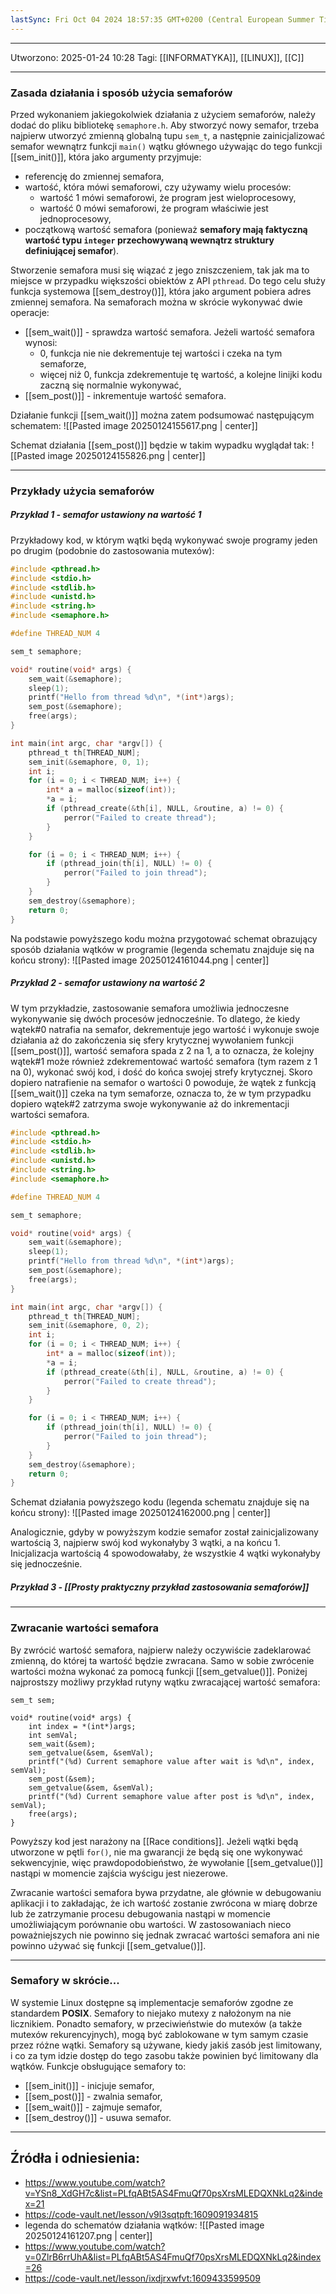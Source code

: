 ```yaml
---
lastSync: Fri Oct 04 2024 18:57:35 GMT+0200 (Central European Summer Time)
---
```


---
Utworzono: 2025-01-24 10:28
Tagi: [[INFORMATYKA]], [[LINUX]], [[C]]

---
### **Zasada działania i sposób użycia semaforów**
Przed wykonaniem jakiegokolwiek działania z użyciem semaforów, należy dodać do pliku bibliotekę `semaphore.h`. Aby stworzyć nowy semafor, trzeba najpierw utworzyć zmienną globalną tupu `sem_t`, a następnie zainicjalizować semafor wewnątrz funkcji `main()` wątku głównego używając do tego funkcji [[sem_init()]], która jako argumenty przyjmuje:
- referencję do zmiennej semafora,
- wartość, która mówi semaforowi, czy używamy wielu procesów:
	- wartość 1 mówi semaforowi, że program jest wieloprocesowy,
	- wartość 0 mówi semaforowi, że program właściwie jest jednoprocesowy,
- początkową wartość semafora (ponieważ **semafory mają faktyczną wartość typu `integer` przechowywaną wewnątrz struktury definiującej semafor**).

Stworzenie semafora musi się wiązać z jego zniszczeniem, tak jak ma to miejsce w przypadku większości obiektów z API `pthread`. Do tego celu służy funkcja systemowa [[sem_destroy()]], która jako argument pobiera adres zmiennej semafora. Na semaforach można w skrócie wykonywać dwie operacje:
- [[sem_wait()]] - sprawdza wartość semafora. Jeżeli wartość semafora wynosi:
	- 0, funkcja nie nie dekrementuje tej wartości i czeka na tym semaforze,
	- więcej niż 0, funkcja zdekrementuje tę wartość, a kolejne linijki kodu zaczną się normalnie wykonywać,
- [[sem_post()]] - inkrementuje wartość semafora.

Działanie funkcji [[sem_wait()]] można zatem podsumować następującym schematem:
![[Pasted image 20250124155617.png | center]]

Schemat działania [[sem_post()]] będzie w takim wypadku wyglądał tak:
![[Pasted image 20250124155826.png | center]]

---
### **Przykłady użycia semaforów**
##### Przykład 1 - semafor ustawiony na wartość 1
Przykładowy kod, w którym wątki będą wykonywać swoje programy jeden po drugim (podobnie do zastosowania mutexów):

```c
#include <pthread.h>
#include <stdio.h>
#include <stdlib.h>
#include <unistd.h>
#include <string.h>
#include <semaphore.h>

#define THREAD_NUM 4

sem_t semaphore;

void* routine(void* args) {
    sem_wait(&semaphore);
    sleep(1);
    printf("Hello from thread %d\n", *(int*)args);
    sem_post(&semaphore);
    free(args);
}

int main(int argc, char *argv[]) {
    pthread_t th[THREAD_NUM];
    sem_init(&semaphore, 0, 1);
    int i;
    for (i = 0; i < THREAD_NUM; i++) {
        int* a = malloc(sizeof(int));
        *a = i;
        if (pthread_create(&th[i], NULL, &routine, a) != 0) {
            perror("Failed to create thread");
        }
    }

    for (i = 0; i < THREAD_NUM; i++) {
        if (pthread_join(th[i], NULL) != 0) {
            perror("Failed to join thread");
        }
    }
    sem_destroy(&semaphore);
    return 0;
}
```

Na podstawie powyższego kodu można przygotować schemat obrazujący sposób działania wątków w programie (legenda schematu znajduje się na końcu strony):
![[Pasted image 20250124161044.png | center]]

##### Przykład 2 - semafor ustawiony na wartość 2
W tym przykładzie, zastosowanie semafora umożliwia jednoczesne wykonywanie się dwóch procesów jednocześnie. To dlatego, że kiedy wątek#0 natrafia na semafor, dekrementuje jego wartość i wykonuje swoje działania aż do zakończenia się sfery krytycznej wywołaniem funkcji [[sem_post()]], wartość semafora spada z 2 na 1, a to oznacza, że kolejny wątek#1 może również zdekrementować wartość semafora (tym razem z 1 na 0), wykonać swój kod, i dość do końca swojej strefy krytycznej. Skoro dopiero natrafienie na semafor o wartości 0 powoduje, że wątek z funkcją [[sem_wait()]] czeka na tym semaforze, oznacza to, że w tym przypadku dopiero wątek#2 zatrzyma swoje wykonywanie aż do inkrementacji wartości semafora.

```c
#include <pthread.h>
#include <stdio.h>
#include <stdlib.h>
#include <unistd.h>
#include <string.h>
#include <semaphore.h>

#define THREAD_NUM 4

sem_t semaphore;

void* routine(void* args) {
    sem_wait(&semaphore);
    sleep(1);
    printf("Hello from thread %d\n", *(int*)args);
    sem_post(&semaphore);
    free(args);
}

int main(int argc, char *argv[]) {
    pthread_t th[THREAD_NUM];
    sem_init(&semaphore, 0, 2);
    int i;
    for (i = 0; i < THREAD_NUM; i++) {
        int* a = malloc(sizeof(int));
        *a = i;
        if (pthread_create(&th[i], NULL, &routine, a) != 0) {
            perror("Failed to create thread");
        }
    }

    for (i = 0; i < THREAD_NUM; i++) {
        if (pthread_join(th[i], NULL) != 0) {
            perror("Failed to join thread");
        }
    }
    sem_destroy(&semaphore);
    return 0;
}
```

Schemat działania powyższego kodu (legenda schematu znajduje się na końcu strony):
![[Pasted image 20250124162000.png | center]]

Analogicznie, gdyby w powyższym kodzie semafor został zainicjalizowany wartością 3, najpierw swój kod wykonałyby 3 wątki, a na końcu 1. Inicjalizacja wartością 4 spowodowałaby, że wszystkie 4 wątki wykonałyby się jednocześnie. 

##### Przykład 3 - [[Prosty praktyczny przykład zastosowania semaforów]]

--- 
### **Zwracanie wartości semafora**
By zwrócić wartość semafora, najpierw należy oczywiście zadeklarować zmienną, do której ta wartość będzie zwracana. Samo w sobie zwrócenie wartości można wykonać za pomocą funkcji [[sem_getvalue()]]. Poniżej najprostszy możliwy przykład rutyny wątku zwracającej wartość semafora:
```c'
sem_t sem;

void* routine(void* args) {
	int index = *(int*)args;
	int semVal;
	sem_wait(&sem);
	sem_getvalue(&sem, &semVal);
	printf("(%d) Current semaphore value after wait is %d\n", index, semVal);
	sem_post(&sem);
	sem_getvalue(&sem, &semVal);
	printf("(%d) Current semaphore value after post is %d\n", index, semVal);
	free(args);
}
```

Powyższy kod jest narażony na [[Race conditions]]. Jeżeli wątki będą utworzone w pętli `for()`, nie ma gwarancji że będą się one wykonywać sekwencyjnie, więc prawdopodobieństwo, że wywołanie [[sem_getvalue()]] nastąpi w momencie zajścia wyścigu jest niezerowe.

Zwracanie wartości semafora bywa przydatne, ale głównie w debugowaniu aplikacji i to zakładając, że ich wartość zostanie zwrócona w miarę dobrze lub że zatrzymanie procesu debugowania nastąpi w momencie umożliwiającym porównanie obu wartości. W zastosowaniach nieco poważniejszych nie powinno się jednak zwracać wartości semafora ani nie powinno używać się funkcji [[sem_getvalue()]].

---
### **Semafory w skrócie...**
W systemie Linux dostępne są implementacje semaforów zgodne ze standardem **POSIX**. Semafory to niejako mutexy z nałożonym na nie licznikiem. Ponadto semafory, w przeciwieństwie do mutexów (a także mutexów rekurencyjnych), mogą być zablokowane w tym samym czasie przez różne wątki. Semafory są używane, kiedy jakiś zasób jest limitowany, i co za tym idzie dostęp do tego zasobu także powinien być limitowany dla wątków. Funkcje obsługujące semafory to:
- [[sem_init()]] - inicjuje semafor,
- [[sem_post()]] - zwalnia semafor,
- [[sem_wait()]] - zajmuje semafor,
- [[sem_destroy()]] - usuwa semafor.

---
## Źródła i odniesienia:
- https://www.youtube.com/watch?v=YSn8_XdGH7c&list=PLfqABt5AS4FmuQf70psXrsMLEDQXNkLq2&index=21
- https://code-vault.net/lesson/v9l3sqtpft:1609091934815
- legenda do schematów działania wątków:
![[Pasted image 20250124161207.png | center]]
- https://www.youtube.com/watch?v=0ZlrB6rrUhA&list=PLfqABt5AS4FmuQf70psXrsMLEDQXNkLq2&index=26
- https://code-vault.net/lesson/ixdjrxwfvt:1609433599509